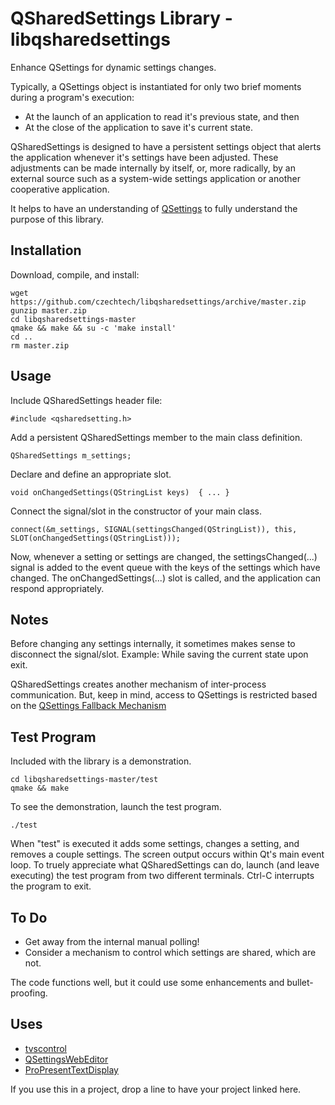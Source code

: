 QSharedSettings Library - libqsharedsettings
============================================

Enhance QSettings for dynamic settings changes.

Typically, a QSettings object is instantiated for only two brief moments during a program's execution:
- At the launch of an application to read it's previous state, and then
- At the close of the application to save it's current state.

QSharedSettings is designed to have a persistent settings object that alerts the application whenever it's settings have been adjusted. These adjustments can be made internally by itself, or, more radically, by an external source such as a system-wide settings application or another cooperative application.

It helps to have an understanding of [QSettings](http://qt-project.org/doc/qt-4.8/qsettings.html) to fully understand the purpose of this library.


Installation
------------

Download, compile, and install:

    wget https://github.com/czechtech/libqsharedsettings/archive/master.zip
    gunzip master.zip
    cd libqsharedsettings-master
    qmake && make && su -c 'make install'
    cd ..
    rm master.zip


Usage
-----

Include QSharedSettings header file:

    #include <qsharedsetting.h>

Add a persistent QSharedSettings member to the main class definition.

    QSharedSettings m_settings;

Declare and define an appropriate slot.

    void onChangedSettings(QStringList keys)  { ... }

Connect the signal/slot in the constructor of your main class.

    connect(&m_settings, SIGNAL(settingsChanged(QStringList)), this, SLOT(onChangedSettings(QStringList)));

Now, whenever a setting or settings are changed, the settingsChanged(...) signal is added to the event queue with the keys of the settings which have changed.  The onChangedSettings(...) slot is called, and the application can respond appropriately.

Notes
-----

Before changing any settings internally, it sometimes makes sense to disconnect the signal/slot.  Example: While saving the current state upon exit.

QSharedSettings creates another mechanism of inter-process communication.  But, keep in mind, access to QSettings is restricted based on the [QSettings Fallback Mechanism](qt-project.org/doc/qt-4.8/qsettings.html#fallback-mechanism)


Test Program
------------

Included with the library is a demonstration.

    cd libqsharedsettings-master/test
    qmake && make

To see the demonstration, launch the test program.

    ./test

When "test" is executed it adds some settings, changes a setting, and removes a couple settings.  The screen output occurs within Qt's main event loop.  To truely appreciate what QSharedSettings can do, launch (and leave executing) the test program from two different terminals.  Ctrl-C interrupts the program to exit.


To Do
-----

- Get away from the internal manual polling!
- Consider a mechanism to control which settings are shared, which are not.

The code functions well, but it could use some enhancements and bullet-proofing.


Uses
----

- [tvscontrol](https://code.google.com/p/tvscontrol/)
- [QSettingsWebEditor](https://github.com/czechtech/QSettingsWebEditor)
- [ProPresentTextDisplay]()

If you use this in a project, drop a line to have your project linked here.
